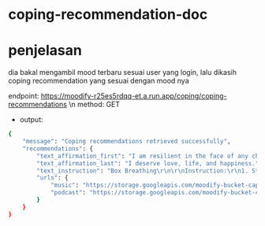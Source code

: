 # coping-recommendation-doc
# penjelasan
dia bakal mengambil mood terbaru sesuai user yang login, lalu dikasih coping recommendation yang sesuai dengan mood nya

endpoint: https://moodify-r25es5rdqq-et.a.run.app/coping/coping-recommendations
\n method: GET

- output:
```bash
{
    "message": "Coping recommendations retrieved successfully",
    "recommendations": {
        "text_affirmation_first": "I am resilient in the face of any challenge.",
        "text_affirmation_last": "I deserve love, life, and happiness.",
        "text_instruction": "Box Breathing\r\n\r\nInstruction:\r\n1. Step One: Breathe in through the nose for a count of 4. \r\n2. Step Two: Hold breath for a count of 4. \r\n3. Step Three: Breath out for a count of 4. \r\n4. Step Four: Hold breath for a count of 4. \r\n5. Repeat 3 times",
        "urls": {
            "music": "https://storage.googleapis.com/moodify-bucket-capstone/mood/sadness/music/music_for_sadness.mp3",
            "podcast": "https://storage.googleapis.com/moodify-bucket-capstone/mood/sadness/podcast/podcast_for_sadness.mp3"
        }
    }
}
```


